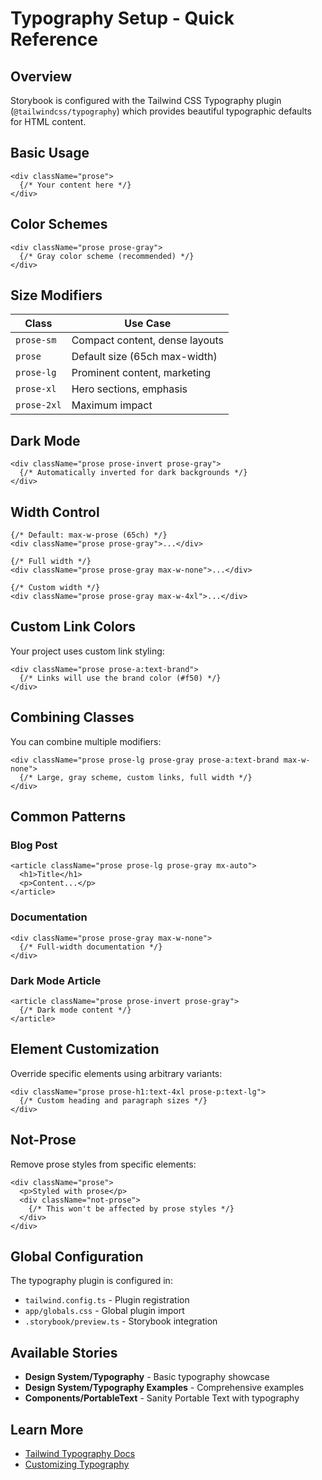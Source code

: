 # Typography Setup - Quick Reference

## Overview

Storybook is configured with the Tailwind CSS Typography plugin (`@tailwindcss/typography`) which provides beautiful typographic defaults for HTML content.

## Basic Usage

```tsx
<div className="prose">
  {/* Your content here */}
</div>
```

## Color Schemes

```tsx
<div className="prose prose-gray">
  {/* Gray color scheme (recommended) */}
</div>
```

## Size Modifiers

| Class | Use Case |
|-------|----------|
| `prose-sm` | Compact content, dense layouts |
| `prose` | Default size (65ch max-width) |
| `prose-lg` | Prominent content, marketing |
| `prose-xl` | Hero sections, emphasis |
| `prose-2xl` | Maximum impact |

## Dark Mode

```tsx
<div className="prose prose-invert prose-gray">
  {/* Automatically inverted for dark backgrounds */}
</div>
```

## Width Control

```tsx
{/* Default: max-w-prose (65ch) */}
<div className="prose prose-gray">...</div>

{/* Full width */}
<div className="prose prose-gray max-w-none">...</div>

{/* Custom width */}
<div className="prose prose-gray max-w-4xl">...</div>
```

## Custom Link Colors

Your project uses custom link styling:

```tsx
<div className="prose prose-a:text-brand">
  {/* Links will use the brand color (#f50) */}
</div>
```

## Combining Classes

You can combine multiple modifiers:

```tsx
<div className="prose prose-lg prose-gray prose-a:text-brand max-w-none">
  {/* Large, gray scheme, custom links, full width */}
</div>
```

## Common Patterns

### Blog Post

```tsx
<article className="prose prose-lg prose-gray mx-auto">
  <h1>Title</h1>
  <p>Content...</p>
</article>
```

### Documentation

```tsx
<div className="prose prose-gray max-w-none">
  {/* Full-width documentation */}
</div>
```

### Dark Mode Article

```tsx
<article className="prose prose-invert prose-gray">
  {/* Dark mode content */}
</article>
```

## Element Customization

Override specific elements using arbitrary variants:

```tsx
<div className="prose prose-h1:text-4xl prose-p:text-lg">
  {/* Custom heading and paragraph sizes */}
</div>
```

## Not-Prose

Remove prose styles from specific elements:

```tsx
<div className="prose">
  <p>Styled with prose</p>
  <div className="not-prose">
    {/* This won't be affected by prose styles */}
  </div>
</div>
```

## Global Configuration

The typography plugin is configured in:
- `tailwind.config.ts` - Plugin registration
- `app/globals.css` - Global plugin import
- `.storybook/preview.ts` - Storybook integration

## Available Stories

- **Design System/Typography** - Basic typography showcase
- **Design System/Typography Examples** - Comprehensive examples
- **Components/PortableText** - Sanity Portable Text with typography

## Learn More

- [Tailwind Typography Docs](https://tailwindcss.com/docs/typography-plugin)
- [Customizing Typography](https://github.com/tailwindlabs/tailwindcss-typography)
